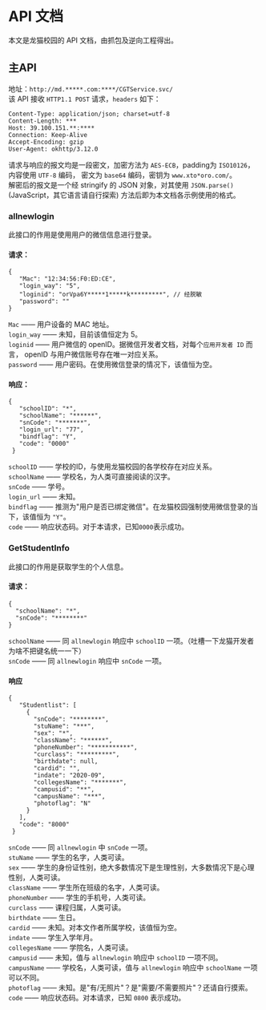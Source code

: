 # API 文档
本文是龙猫校园的 API 文档，由抓包及逆向工程得出。

## 主API
地址：`http://md.*****.com:****/CGTService.svc/`  
该 API 接收 `HTTP1.1 POST` 请求，`headers` 如下：
```
Content-Type: application/json; charset=utf-8
Content-Length: ***
Host: 39.100.151.**:****
Connection: Keep-Alive
Accept-Encoding: gzip
User-Agent: okhttp/3.12.0
```
请求与响应的报文均是一段密文，加密方法为 `AES-ECB`，padding为 `ISO10126`，内容使用 `UTF-8` 编码， 密文为 `base64` 编码，密钥为 `www.xto*oro.com/`。  
解密后的报文是一个经 stringify 的 JSON 对象，对其使用 `JSON.parse()`(JavaScript，其它语言请自行探索) 方法后即为本文档各示例使用的格式。

### allnewlogin
此接口的作用是使用用户的微信信息进行登录。  
#### 请求：
```jsonc
{
   "Mac": "12:34:56:F0:ED:CE",
   "login_way": "5",
   "loginid": "orVpa6Y*****1*****k*********", // 经脱敏
   "password": ""
}
```
`Mac` —— 用户设备的 MAC 地址。  
`login_way` —— 未知，目前该值恒定为 5。  
`loginid` —— 用户微信的 openID。据微信开发者文档，对每个`应用开发者 ID` 而言， openID 与用户微信账号存在唯一对应关系。  
`password` —— 用户密码。在使用微信登录的情况下，该值恒为空。  

#### 响应：
```jsonc
{
   "schoolID": "*",
   "schoolName": "******",
   "snCode": "*******",
   "login_url": "77",
   "bindflag": "Y",
   "code": "0000"
 }
```
`schoolID` —— 学校的ID，与使用龙猫校园的各学校存在对应关系。  
`schoolName` —— 学校名，为人类可直接阅读的汉字。  
`snCode` —— 学号。  
`login_url` —— 未知。  
`bindflag` —— 推测为"用户是否已绑定微信"。在龙猫校园强制使用微信登录的当下，该值恒为 `"Y"`。  
`code` —— 响应状态码。对于本请求，已知`0000`表示成功。  

### GetStudentInfo
此接口的作用是获取学生的个人信息。

#### 请求：
```jsonc
{
  "schoolName": "*",
  "snCode": "********"
}
```
`schoolName` —— 同 `allnewlogin` 响应中 `schoolID` 一项。（吐槽一下龙猫开发者为啥不把键名统一一下）  
`snCode` —— 同 `allnewlogin` 响应中 `snCode` 一项。  

#### 响应
```jsonc
{
   "Studentlist": [
     {
       "snCode": "********",
       "stuName": "***",
       "sex": "*",
       "className": "******",
       "phoneNumber": "***********",
       "curclass": "*********",
       "birthdate": null,
       "cardid": "",
       "indate": "2020-09",
       "collegesName": "*******",
       "campusid": "**",
       "campusName": "***",
       "photoflag": "N"
     }
   ],
   "code": "8000"
 }
```
`snCode` —— 同 `allnewlogin` 中 `snCode` 一项。  
`stuName` —— 学生的名字，人类可读。  
`sex` —— 学生的身份证性别，绝大多数情况下是生理性别，大多数情况下是心理性别，人类可读。  
`className` —— 学生所在班级的名字，人类可读。  
`phoneNumber` —— 学生的手机号，人类可读。  
`curclass` —— 课程归属，人类可读。  
`birthdate` —— 生日。  
`cardid` —— 未知。对本文作者所属学校，该值恒为空。  
`indate` —— 学生入学年月。  
`collegesName` —— 学院名，人类可读。  
`campusid` —— 未知，值与 `allnewlogin` 响应中 `schoolID` 一项不同。  
`campusName` —— 学校名，人类可读，值与 `allnewlogin` 响应中 `schoolName` 一项可以不同。  
`photoflag` —— 未知。是"有/无照片"？是"需要/不需要照片"？还请自行摸索。  
`code` —— 响应状态码。对本请求，已知 `0800` 表示成功。
